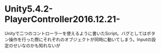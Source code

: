 # Unity5.4.2-PlayerController2016.12.21-
Unityで二つのコントローラーを使えるように書いたScript。バグとしてはボタン操作を行った際にそれぞれのオブジェクトが同時に動いてしまう。Inputの設定のせいなのかも知れないが
